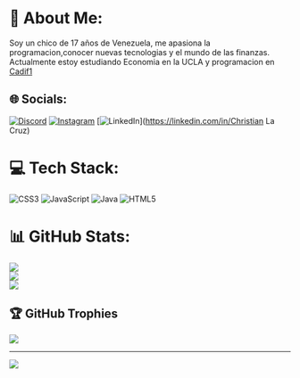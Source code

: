 # 💫 About Me:
Soy un chico de 17 años de Venezuela, me apasiona la programacion,conocer nuevas tecnologias y el mundo de las finanzas. Actualmente estoy estudiando Economia en la UCLA y programacion en [Cadif1](https://cadif1.com/)


## 🌐 Socials:
[![Discord](https://img.shields.io/badge/Discord-%237289DA.svg?logo=discord&logoColor=white)](https://discord.gg/@Ch19) [![Instagram](https://img.shields.io/badge/Instagram-%23E4405F.svg?logo=Instagram&logoColor=white)](https://instagram.com/@Christianlacruzzz) [![LinkedIn](https://img.shields.io/badge/LinkedIn-%230077B5.svg?logo=linkedin&logoColor=white)](https://linkedin.com/in/Christian La Cruz) 

# 💻 Tech Stack:
![CSS3](https://img.shields.io/badge/css3-%231572B6.svg?style=for-the-badge&logo=css3&logoColor=white) ![JavaScript](https://img.shields.io/badge/javascript-%23323330.svg?style=for-the-badge&logo=javascript&logoColor=%23F7DF1E) ![Java](https://img.shields.io/badge/java-%23ED8B00.svg?style=for-the-badge&logo=java&logoColor=white) ![HTML5](https://img.shields.io/badge/html5-%23E34F26.svg?style=for-the-badge&logo=html5&logoColor=white)
# 📊 GitHub Stats:
![](https://github-readme-stats.vercel.app/api?username=CH19&theme=great-gatsby&hide_border=false&include_all_commits=false&count_private=false)<br/>
![](https://github-readme-streak-stats.herokuapp.com/?user=CH19&theme=great-gatsby&hide_border=false)<br/>
![](https://github-readme-stats.vercel.app/api/top-langs/?username=CH19&theme=great-gatsby&hide_border=false&include_all_commits=false&count_private=false&layout=compact)

## 🏆 GitHub Trophies
![](https://github-profile-trophy.vercel.app/?username=CH19&theme=radical&no-frame=false&no-bg=true&margin-w=4)

---
[![](https://visitcount.itsvg.in/api?id=CH19&icon=0&color=0)](https://visitcount.itsvg.in)

<!-- Proudly created with GPRM ( https://gprm.itsvg.in ) -->
